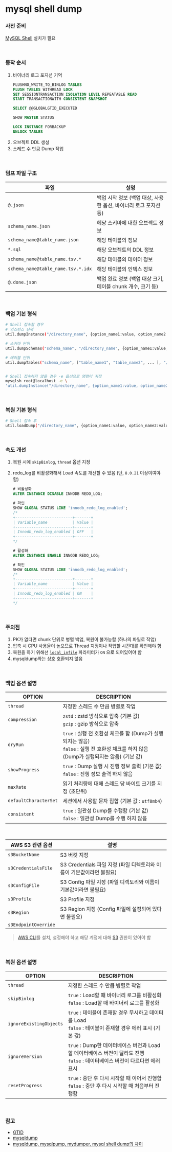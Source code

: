 mysql shell dump
===

### 사전 준비
[MySQL Shell](../mysqlshell/README.md) 설치가 필요 

<br>

### 동작 순서
1. 바이너리 로그 포지션 기억
    ```sql
    FLUSHNO_WRITE_TO_BINLOG TABLES
    FLUSH TABLES WITHREAD LOCK
    SET SESSIONTRANSACTION ISOLATION LEVEL REPEATABLE READ
    START TRANSACTIONWITH CONSISTENT SNAPSHOT

    SELECT @@GLOBALGTID_EXECUTED

    SHOW MASTER STATUS

    LOCK INSTANCE FORBACKUP
    UNLOCK TABLES
    ```
1. 오브젝트 DDL 생성
1. 스레드 수 만큼 Dump 작업

<br>

### 덤프 파일 구조
|파일|설명|
|-|-|
|`@.json`|백업 시작 정보 (백업 대상, 사용한 옵션, 바이너리 로그 포지션 등)|
|`schema_name.json`|헤당 스키마에 대한 오브젝트 정보|
|`schema_name@table_name.json`|해당 테이블의 정보|
|`*.sql`|해당 오브젝트의 DDL 정보|
|`schema_name@table_name.tsv.*`|해당 테이블의 데이터 정보|
|`schema_name@table_name.tsv.*.idx`|해당 테이블의 인덱스 정보|
|`@.done.json`|백업 완료 정보 (백업 대상 크기, 테이블 chunk 개수, 크기 등)|

<br>

### 백업 기본 형식
```sh
# Shell 접속할 경우
# 인스턴스 단위
util.dumpInstance("/directory_name", {option_name1:value, option_name2:value, ... })

# 스키마 단위
util.dumpSchemas("schema_name", "/directory_name", {option_name1:value, option_name2:value, ... })

# 테이블 단위
util.dumpTables("schema_name", ["table_name1", "table_name2", ... ], "/directory_name", {option_name1:value, option_name2:value, ... })


# Shell 접속하지 않을 경우 -e 옵션으로 명령어 지정
mysqlsh root@localhost -e \
'util.dumpInstance("/directory_name", {option_name1:value, option_name2:value, ... })'
```

<br>

### 복원 기본 형식
```sh
# Shell 접속 후
util.loadDump("/directory_name", {option_name1:value, option_name2:value, ... })
```

<br>

### 속도 개선
1. 복원 시에 `skipBinlog`, `thread` 옵션 지정

1. redo_log를 비활성화해서 Load 속도를 개선할 수 있음 (단, `8.0.21` 이상이여야 함)
    ```sql
    # 비활성화
    ALTER INSTANCE DISABLE INNODB REDO_LOG;

    # 확인
    SHOW GLOBAL STATUS LIKE 'innodb_redo_log_enabled';
    /*
    +-------------------------+-------+
    | Variable_name           | Value |
    +-------------------------+-------+
    | Innodb_redo_log_enabled | OFF   |
    +-------------------------+-------+
    */

    # 활성화
    ALTER INSTANCE ENABLE INNODB REDO_LOG;

    # 확인
    SHOW GLOBAL STATUS LIKE 'innodb_redo_log_enabled';
    /*
    +-------------------------+-------+
    | Variable_name           | Value |
    +-------------------------+-------+
    | Innodb_redo_log_enabled | ON    |
    +-------------------------+-------+
    */
    ```

<br>

### 주의점
1. PK가 없다면 chunk 단위로 병렬 백업, 복원이 불가능함 (하나의 파일로 작업)
1. 압축 시 CPU 사용율이 높으므로 Thread 지정이나 작업할 시간대를 확인해야 함
1. 복원을 하기 위해선 [`local_infile`](../parameter/local_infile.md) 파라미터가 `ON` 으로 되어있어야 함
1. mysqldump와는 상호 호환되지 않음

<br>

### 백업 옵션 설명
|OPTION|DESCRIPTION|
|-|-|
|`thread`|지정한 스레드 수 만큼 병렬로 작업|
|`compression`|`zstd` : zstd 방식으로 압축 (기본 값)<br>`gzip` : gzip 방식으로 압축|
|`dryRun`|`true` : 실행 전 호환성 체크를 함 (Dump가 실행되지는 않음)<br>`false` : 실행 전 호환성 체크를 하지 않음 (Dump가 실행되지는 않음) (기본 값)|
|`showProgress`|`true` : Dump 실행 시 진행 정보 출력 (기본 값)<br>`false` : 진행 정보 출력 하지 않음|
|`maxRate `|읽기 처리량에 대해 스레드 당 바이트 크기를 지정 (초단위)|
|`defaultCharacterSet`|세션에서 사용할 문자 집합 (기본 값 : `utf8mb4`)|
|`consistent`|`true` : 일관성 Dump를 수행함 (기본 값)<br>`false` : 일관성 Dump를 수행 하지 않음|

<br>

|AWS S3 관련 옵션|설명|
|-|-|
|`s3BucketName`|S3 버킷 지정|
|`s3CredentialsFile`|S3 Credentials 파일 지정 (파일 디렉토리와 이름이 기본값이라면 불필요)|
|`s3ConfigFile`|S3 Config 파일 지정 (파일 디렉토리와 이름이 기본값이라면 불필요)|
|`s3Profile`|S3 Profile 지정|
|`s3Region`|S3 Region 지정 (Config 파일에 설정되어 있다면 불필요)|
|`s3EndpointOverride`||
>[AWS CLI](../../aws/cli/README.md)를 설치, 설정해야 하고 해당 계정에 대해 [S3](../../aws/s3/README.md) 권한이 있어야 함

<br>

### 복원 옵션 설명
|OPTION|DESCRIPTION|
|-|-|
|`thread`|지정한 스레드 수 만큼 병렬로 작업|
|`skipBinlog`|`true` : Load할 때 바이너리 로그를 비활성화<br>`false` : Load할 때 바이너리 로그를 활성화|
|`ignoreExistingObjects`|`true` : 테이블이 존재할 경우 무시하고 데이터를 Load<br>`false` : 테이블이 존재할 경우 에러 표시 (기본 값)|
|`ignoreVersion `|`true` : Dump한 데이터베이스 버전과 Load할 데이터베이스 버전이 달라도 진행<br>`false` : 데이터베이스 버전이 다르다면 에러 표시|
|`resetProgress`|`true` : 중단 후 다시 시작할 때 이어서 진행함<br>`false` : 중단 후 다시 시작할 때 처음부터 진행함|

<br>

### 참고
* [GTID](../gtid/README.md)
* [mysqldump](../mysqldump/README.md)
* [mysqldump, mysqlpump, mydumper, mysql shell dump의 차이](../mysqldump-pump-dumper-shell/README.md)

<br>
